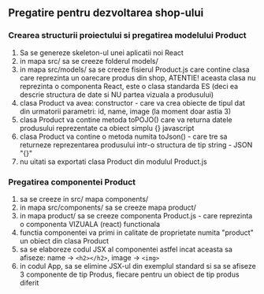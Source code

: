 ## Pregatire pentru dezvoltarea shop-ului

### Crearea structurii proiectului si pregatirea modelului Product

1. Sa se genereze skeleton-ul unei aplicatii noi React
2. in mapa src/ sa se creeze folderul models/
3. in mapa src/models/ sa se creeze fisierul Product.js care contine clasa care reprezinta un oarecare produs din shop, ATENTIE! aceasta clasa nu reprezinta o componenta React, este o clasa standarda ES (deci ea descrie structura de date si NU partea vizuala a produsului)
4. clasa Product va avea: constructor - care va crea obiecte de tipul dat din urmatorii parametri: id, name, image (la moment doar astia 3)  
5. clasa Product va contine metoda toPOJO() care va returna datele produsului reprezentate ca obiect simplu {} javascript
6. clasa Product va contine o metoda numita toJson() - care tre sa returneze reprezentarea produsului intr-o structura de tip string - JSON "{}"
7. nu uitati sa exportati clasa Product din modulul Product.js

### Pregatirea componentei Product

1. sa se creeze in src/ mapa components/
2. in mapa src/components/ sa se creeze mapa product/
3. in mapa product/ sa se creeze componenta Product.js - care reprezinta o componenta VIZUALA (react) functionala
4. functia componentei va primi in calitate de proprietate numita "product" un obiect din clasa Product
5. sa se elaboreze codul JSX al componentei astfel incat aceasta sa afiseze: name -> ```<h2></h2>```,  image -> ```<img>```
6. in codul App, sa se elimine JSX-ul din exemplul standard si sa se afiseze 3 componente de tip Produs, fiecare pentru un obiect de tip produs diferit

